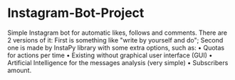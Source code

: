 # Instagram-Bot-Project
 Simple Instagram bot for automatic likes, follows and comments.
 There are 2 versions of it: 
 First is something like "write by yourself and do"; 
 Second one is made by InstaPy library with some extra options, such as:
            • Quotas for actions per time
            • Existing without graphical user interface (GUI)
            • Artificial Intelligence for the messages analysis (very simple)
            • Subscribers amount.
